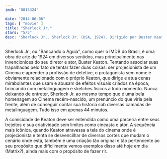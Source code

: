 ```yaml
---
imdb: "0015324"

date: "2014-06-06"
tags: [ "movie" ]
title: "Sherlock Jr."
stars: "5/5"
desc: "Sherlock Jr.. Sherlock Jr. (USA, 1924). Dirigido por Buster Keaton. Escrito por Jean C. Havez, Joseph A. Mitchell, Clyde Bruckman. Com Buster Keaton, Kathryn McGuire, Joe Keaton, Erwin Connelly, Ward Crane, Jane Connelly, George Davis, Doris Deane, Betsy Ann Hisle."
---
```

Sherlock Jr., ou "Bancando o Águia", como quer o IMDB do Brasil, é uma obra de arte de 1924 em diversos sentidos, mas principalmente nas invencionices do seu diretor e ator, Buster Keaton. Tentando associar suas trapalhadas pelo fato de tentar fazer duas coisas: ser projecionista de um Cinema e aprender a profissão de detetive, o protagonista sem nome é obviamente relacionado com o próprio Keaton, que dirige e atua cenas mirabolantes que usam e abusam de efeitos visuais criados na época, brincando com metalinguagem e sketches físicos a todo momento. Nunca deixando de entreter, Sherlock Jr. ao mesmo tempo que é uma bela homenagem ao Cinema recém-nascido, um prenúncio do que viria pela frente, além de conseguir contar sua história sob diversas camadas de metalinguagem. Tudo isso em apenas 44 minutos.

A comicidade de Keaton deve ser entendida como uma parceria entre seus trejeitos e sua criatividade sem limites como cineasta e ator. A sequência mais icônica, quando Keaton atravessa a tela do cinema onde é projecionista e tenta se desvencilhar de diversos cortes que mudam o cenário onde está, também é uma criação tão original e tão pertencente ao seu propósito que dificilmente vemos exemplos disso até hoje em dia (Matrix?), ainda mais com o propósito de fazer rir.
